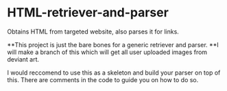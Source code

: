 # HTML-retriever-and-parser
Obtains HTML from targeted website, also parses it for links.

**This project is just the bare bones for a generic retriever and parser.
**I will make a branch of this which will get all user uploaded images from deviant art.

I would reccomend to use this as a skeleton and build your parser on top of this.
There are comments in the code to guide you on how to do so.
